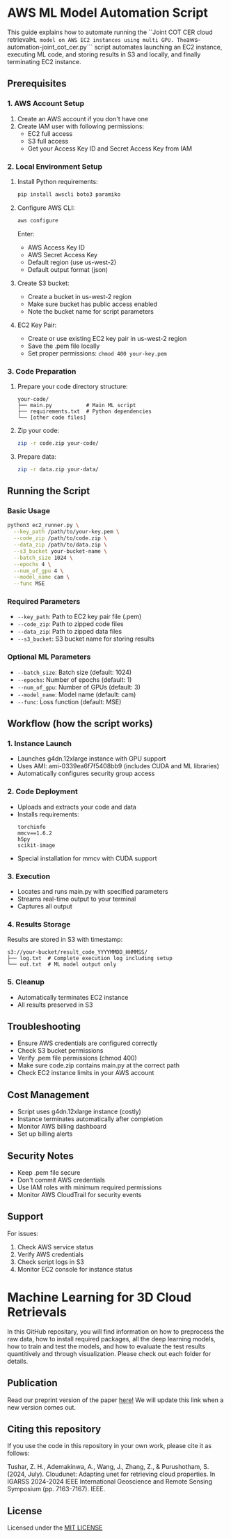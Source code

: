 # AWS ML Model Automation Script
This guide explains how to automate running the ``Joint COT CER cloud retrieval``` ML model on AWS EC2 instances using multi GPU. The ```aws-automation-joint_cot_cer.py``` script automates launching an EC2 instance, executing ML code, and storing results in S3 and locally, and finally terminating EC2 instance.

## Prerequisites

### 1. AWS Account Setup
1. Create an AWS account if you don't have one
2. Create IAM user with following permissions:
   - EC2 full access
   - S3 full access
   - Get your Access Key ID and Secret Access Key from IAM

### 2. Local Environment Setup
1. Install Python requirements:
   ```bash
   pip install awscli boto3 paramiko
   ```

2. Configure AWS CLI:
   ```bash
   aws configure
   ```
   Enter:
   - AWS Access Key ID
   - AWS Secret Access Key
   - Default region (use us-west-2)
   - Default output format (json)

3. Create S3 bucket:
   - Create a bucket in us-west-2 region
   - Make sure bucket has public access enabled
   - Note the bucket name for script parameters

4. EC2 Key Pair:
   - Create or use existing EC2 key pair in us-west-2 region
   - Save the .pem file locally
   - Set proper permissions: `chmod 400 your-key.pem`

### 3. Code Preparation
1. Prepare your code directory structure:
   ```
   your-code/
   ├── main.py           # Main ML script
   ├── requirements.txt  # Python dependencies
   └── [other code files]
   ```

2. Zip your code:
   ```bash
   zip -r code.zip your-code/
   ```

3. Prepare data:
   ```bash
   zip -r data.zip your-data/
   ```

## Running the Script

### Basic Usage
```bash
python3 ec2_runner.py \
  --key_path /path/to/your-key.pem \
  --code_zip /path/to/code.zip \
  --data_zip /path/to/data.zip \
  --s3_bucket your-bucket-name \
  --batch_size 1024 \
  --epochs 4 \
  --num_of_gpu 4 \
  --model_name cam \
  --func MSE
```

### Required Parameters
- `--key_path`: Path to EC2 key pair file (.pem)
- `--code_zip`: Path to zipped code files
- `--data_zip`: Path to zipped data files
- `--s3_bucket`: S3 bucket name for storing results

### Optional ML Parameters
- `--batch_size`: Batch size (default: 1024)
- `--epochs`: Number of epochs (default: 1)
- `--num_of_gpu`: Number of GPUs (default: 3)
- `--model_name`: Model name (default: cam)
- `--func`: Loss function (default: MSE)

## Workflow (how the script works)

### 1. Instance Launch
- Launches g4dn.12xlarge instance with GPU support
- Uses AMI: ami-0339ea6f7f5408bb9 (includes CUDA and ML libraries)
- Automatically configures security group access

### 2. Code Deployment
- Uploads and extracts your code and data
- Installs requirements:
  ```
  torchinfo
  mmcv==1.6.2
  h5py
  scikit-image
  ```
- Special installation for mmcv with CUDA support

### 3. Execution
- Locates and runs main.py with specified parameters
- Streams real-time output to your terminal
- Captures all output

### 4. Results Storage
Results are stored in S3 with timestamp:
```
s3://your-bucket/result_code_YYYYMMDD_HHMMSS/
├── log.txt  # Complete execution log including setup
└── out.txt  # ML model output only
```

### 5. Cleanup
- Automatically terminates EC2 instance
- All results preserved in S3

## Troubleshooting
- Ensure AWS credentials are configured correctly
- Check S3 bucket permissions
- Verify .pem file permissions (chmod 400)
- Make sure code.zip contains main.py at the correct path
- Check EC2 instance limits in your AWS account

## Cost Management
- Script uses g4dn.12xlarge instance (costly)
- Instance terminates automatically after completion
- Monitor AWS billing dashboard
- Set up billing alerts

## Security Notes
- Keep .pem file secure
- Don't commit AWS credentials
- Use IAM roles with minimum required permissions
- Monitor AWS CloudTrail for security events

## Support
For issues:
1. Check AWS service status
2. Verify AWS credentials
3. Check script logs in S3
4. Monitor EC2 console for instance status



# Machine Learning for 3D Cloud Retrievals
In this GitHub repositary, you will find information on how to preprocess the raw data, how to install required packages, all the deep learning models, how to train and test the models, and how to evaluate the test results quantitively and through visualization. Please check out each folder for details.


## Publication
Read our preprint version of the paper [here!](https://github.com/AI-4-atmosphere-remote-sensing/DL_3d_cloud_retrieval/blob/main/Publication/CloudUNet.pdf "Go to paper link")
We will update this link when a new version comes out.

## Citing this repository
If you use the code in this repository in your own work, please cite it as follows:

Tushar, Z. H., Ademakinwa, A., Wang, J., Zhang, Z., & Purushotham, S. (2024, July). Cloudunet: Adapting unet for retrieving cloud properties. In IGARSS 2024-2024 IEEE International Geoscience and Remote Sensing Symposium (pp. 7163-7167). IEEE.





## License
  Licensed under the [MIT LICENSE](LICENSE)

